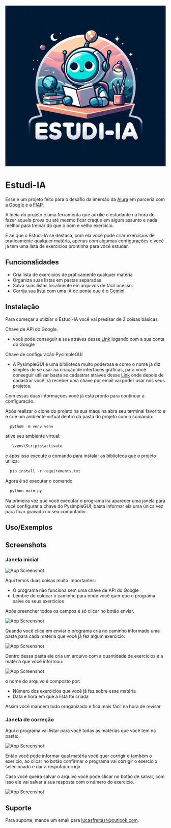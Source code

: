 
![Logo](/src/images/LOGO.jpg)


# Estudi-IA

Esse é um projeto feito para o desafio da imersão da [Alura](https://katherineoelsner.com/) em parceria com a [Google](https://katherineoelsner.com/) e a [FIAP](https://katherineoelsner.com/).

A ideia do projeto é uma ferramenta que auxilie o estudante na hora de fazer aquela prova ou até mesmo ficar craque em algum assunto e nada melhor para treinar do que o bom e velho exercicio.

É ae que o Estudi-IA se destaca, com ela você pode criar exercicios de praticamente qualquer matéria, apenas com algumas configurações e você já tem uma lista de exercicios prontinha para você estudar.




## Funcionalidades

- Cria lista de exercicios de praticamente qualquer matéria
- Organiza suas listas em pastas separadas
- Salva suas listas localmente em arquivos de fácil acesso.
- Corrija sua lista com uma IA de ponta que é o [Gemini](https://katherineoelsner.com/)


## Instalação

Para começar a utilziar o Estudi-IA você vai presisar de 2 coisas básicas.

Chave de API do Google.
  - você pode conseguir a sua atráves desse [Link](https://aistudio.google.com/app/apikey) logando com a sua conta do Google

Chave de configuração PysimpleGUI 
  - A PysimpleGUI é uma biblioteca muito poderosa e como o nome ja diz simples de se usar na criação de interfaces gráficas, para você conseguir utilizar basta se cadastrar atráves desse [Link](https://www.pysimplegui.com/pricing) onde depois de cadastrar você irá receber uma chave por email vai poder usar nos seus projetos.

Com essas duas informaçoes você já está pronto para continuar a configuração.


Após realizar o clone do projeto na sua máquina abra seu terminal favorito e e crie um ambiente virtual dentro da pasta do projeto com o comando:

````python
  pythom -m venv venv
````
ative seu ambiente virtual:
````python
  .\venv\Scripts\activate
````
e após isso execute o comando para instalar as biblioteca que o projeto utiliza:

```python
  pip install -r requirements.txt
```
Agora é só executar o comando

```python
  python main.py
```

Na primeira vez que você executar o programa ira aparecer uma janela para você configurar a chave do PysimpleGUI, basta informar ela uma única vez para ficar gravada no seu computador.


    
## Uso/Exemplos



## Screenshots
### Janela inicial
![App Screenshot](https://via.placeholder.com/468x300?text=App+Screenshot+Here)

Aqui temos duas coisas muito importantes:
  - O programa não funciona sem uma chave de API do Google
  - Lembre de colocar o caminho para onde você quer que o programa salve os seus exercicios

  Após preencher todos os campos é só clicar no botão enviar.

  ![App Screenshot](https://via.placeholder.com/468x300?text=App+Screenshot+Here)

Quando você clica em enviar o programa cria no caminho informado uma pasta para cada matéria que você já fez algum exercicio:

![App Screenshot](https://via.placeholder.com/468x300?text=App+Screenshot+Here)

Dentro dessa pasta ele cria um arquivo com a quantidade de exercicios e a matéria que você informou:

![App Screenshot](https://via.placeholder.com/468x300?text=App+Screenshot+Here)

o nome do arquivo é composto por:
  - Número dos exercicios que você já fez sobre esse matéria
  - Data e hora em que a lista foi criada

Assim você mandem tudo ornganizado e fica mais fácil na hora de revisar.

### Janela de correção

Aqui o programa vai listar para você todas as matérias que você tem na pasta:

![App Screenshot](https://via.placeholder.com/468x300?text=App+Screenshot+Here)

Então você pode informar qual matéria você quer corrigir e também o exericio, ao clicar no botão confirmar o programa vai corrigir o exercicio selecionado e dar a respota/corrigir.

Caso você queira salvar o arquivo você pode clicar no botão de salvar, com isso ele vai salvar a sua resposta com o número do exercicio.

![App Screenshot](https://via.placeholder.com/468x300?text=App+Screenshot+Here)


## Suporte

Para suporte, mande um email para lucasfreitasr@outlook.com.
